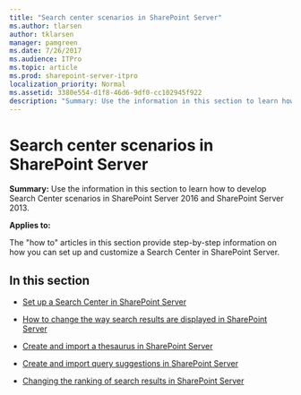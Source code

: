 ```yaml
---
title: "Search center scenarios in SharePoint Server"
ms.author: tlarsen
author: tklarsen
manager: pamgreen
ms.date: 7/26/2017
ms.audience: ITPro
ms.topic: article
ms.prod: sharepoint-server-itpro
localization_priority: Normal
ms.assetid: 3380e554-d1f8-46d6-9df0-cc102945f922
description: "Summary: Use the information in this section to learn how to develop Search Center scenarios in SharePoint Server 2016 and SharePoint Server 2013."
---
```


# Search center scenarios in SharePoint Server

 **Summary:** Use the information in this section to learn how to develop Search Center scenarios in SharePoint Server 2016 and SharePoint Server 2013. 
  
 **Applies to:**
  
The "how to" articles in this section provide step-by-step information on how you can set up and customize a Search Center in SharePoint Server.
  
## In this section

- [Set up a Search Center in SharePoint Server](set-up-a-search-center.md)
    
- [How to change the way search results are displayed in SharePoint Server](how-to-change-the-way-search-results-are-displayed.md)
    
- [Create and import a thesaurus in SharePoint Server](create-and-import-a-thesaurus.md)
    
- [Create and import query suggestions in SharePoint Server](create-and-import-query-suggestions.md)
    
- [Changing the ranking of search results in SharePoint Server](changing-the-ranking-of-search-results.md)
    

